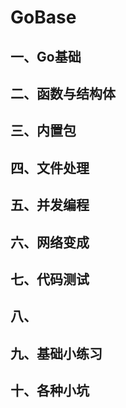 # GoBase
## 一、Go基础

## 二、函数与结构体
## 三、内置包
## 四、文件处理
## 五、并发编程
## 六、网络变成
## 七、代码测试
## 八、
## 九、基础小练习
## 十、各种小坑


